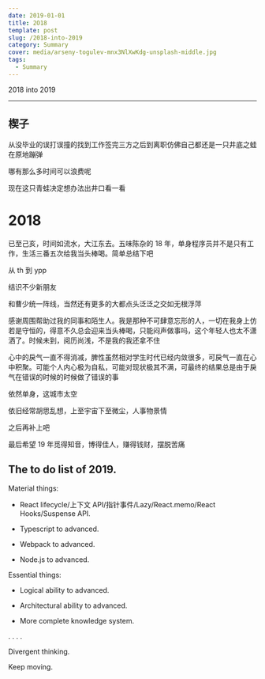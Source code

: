 ```yaml
---
date: 2019-01-01
title: 2O18
template: post
slug: /2018-into-2019
category: Summary
cover: media/arseny-togulev-mnx3NlXwKdg-unsplash-middle.jpg
tags:
  - Summary
---
```


2018 into 2019

---

## 楔子

从没毕业的误打误撞的找到工作签完三方之后到离职仿佛自己都还是一只井底之蛙在原地蹦弹

哪有那么多时间可以浪费呢

现在这只青蛙决定想办法出井口看一看

# 2018

已至己亥，时间如流水，大江东去。五味陈杂的 18 年，单身程序员并不是只有工作，生活三番五次给我当头棒喝。简单总结下吧

从 th 到 ypp

结识不少新朋友

和曹少统一阵线，当然还有更多的大都点头泛泛之交如无根浮萍

感谢周围帮助过我的同事和陌生人。我是那种不可肆意忘形的人，一切在我身上仿若是守恒的，得意不久总会迎来当头棒喝，只能闷声做事吗，这个年轻人也太不潇洒了。时候未到，阅历尚浅，不是我的我还拿不住

心中的戾气一直不得消减，脾性虽然相对学生时代已经内敛很多，可戾气一直在心中积聚。可能个人内心极为自私，可能对现状极其不满，可最终的结果总是由于戾气在错误的时候的时候做了错误的事

依然单身，这城市太空

依旧经常胡思乱想，上至宇宙下至微尘，人事物景情

之后再补上吧

最后希望 19 年觅得知音，博得佳人，赚得钱财，摆脱苦痛

## The to do list of 2019.

Material things:

- React lifecycle/上下文 API/指针事件/Lazy/React.memo/React Hooks/Suspense API.

- Typescript to advanced.

- Webpack to advanced.

- Node.js to advanced.

Essential things:

- Logical ability to advanced.

- Architectural ability to advanced.

- More complete knowledge system.

. . . .

Divergent thinking.

Keep moving.
